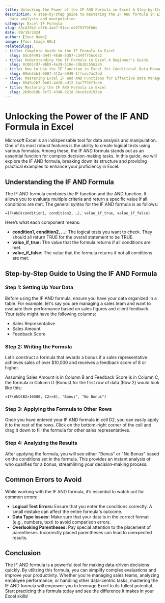 ```yaml
---
title: Unlocking the Power of the IF AND Formula in Excel A Step-by-Step Guide
description: A step-by-step guide to mastering the IF AND formula in Excel for effective
  data analysis and manipulation
category: Excel IF Formula
slug: 83cd29b2-c3f6-4ae7-91ec-e4975379fb6d
date: 09/19/2024
author: [Your Name]
image: [Your Image URL]
relatedBlogs:
- title: Complete Guide to the IF Formula in Excel
  slug: 55c04491-d44f-46d6-8d57-c344f75bc652
- title: Understanding the IF Formula in Excel A Beginner's Guide
  slug: 0c0057d7-9bb9-4e28-b10e-cd610cb56224
- title: How to Use the IF Function in Excel for Conditional Data Management
  slug: 89eb5bb1-6507-4f2a-b949-1ffcec7ac2bd
- title: Mastering Excel IF and AND Functions for Effective Data Management
  slug: 8949a2b7-9e61-44f8-ad12-2ac7793f3ceb
- title: Mastering the IF AND Formula in Excel
  slug: 269bd18b-3cf2-4348-921d-3bce5ed193ab
---
```


# Unlocking the Power of the IF AND Formula in Excel

Microsoft Excel is an indispensable tool for data analysis and manipulation. One of its most robust features is the ability to create logical tests using various formulas. Among these, the IF AND formula stands out as an essential function for complex decision-making tasks. In this guide, we will explore the IF AND formula, breaking down its structure and providing practical examples to enhance your proficiency in Excel.

## Understanding the IF AND Formula

The IF AND formula combines the IF function and the AND function. It allows you to evaluate multiple criteria and return a specific value if all conditions are met. The general syntax for the IF AND formula is as follows:

```excel
=IF(AND(condition1, condition2, …), value_if_true, value_if_false)
```

Here’s what each component means:
- **condition1, condition2, …:** The logical tests you want to check. They should all return TRUE for the overall statement to be TRUE.
- **value_if_true:** The value that the formula returns if all conditions are met.
- **value_if_false:** The value that the formula returns if not all conditions are met.

## Step-by-Step Guide to Using the IF AND Formula

### Step 1: Setting Up Your Data
Before using the IF AND formula, ensure you have your data organized in a table. For example, let's say you are managing a sales team and want to evaluate their performance based on sales figures and client feedback. Your table might have the following columns:
- Sales Representative
- Sales Amount
- Feedback Score

### Step 2: Writing the Formula
Let’s construct a formula that awards a bonus if a sales representative achieves sales of over $10,000 and receives a feedback score of 8 or higher.

Assuming Sales Amount is in Column B and Feedback Score is in Column C, the formula in Column D (Bonus) for the first row of data (Row 2) would look like this:

```excel
=IF(AND(B2>10000, C2>=8), "Bonus", "No Bonus")
```

### Step 3: Applying the Formula to Other Rows
Once you have entered your IF AND formula in cell D2, you can easily apply it to the rest of the rows. Click on the bottom-right corner of the cell and drag it down to fill the formula for other sales representatives.

### Step 4: Analyzing the Results
After applying the formula, you will see either "Bonus" or "No Bonus" based on the conditions set in the formula. This provides an instant analysis of who qualifies for a bonus, streamlining your decision-making process.

## Common Errors to Avoid

While working with the IF AND formula, it’s essential to watch out for common errors:
- **Logical Test Errors:** Ensure that you enter the conditions correctly. A small mistake can affect the entire formula's outcome.
- **Data Type Issues:** Make sure that your data is in the correct format (e.g., numbers, text) to avoid comparison errors.
- **Overlooking Parentheses:** Pay special attention to the placement of parentheses. Incorrectly placed parentheses can lead to unexpected results.

## Conclusion

The IF AND formula is a powerful tool for making data-driven decisions quickly. By utilizing this formula, you can simplify complex evaluations and improve your productivity. Whether you're managing sales teams, analyzing employee performance, or handling other data-centric tasks, mastering the IF AND formula will empower you to leverage Excel to its fullest potential. Start practicing this formula today and see the difference it makes in your Excel skills!